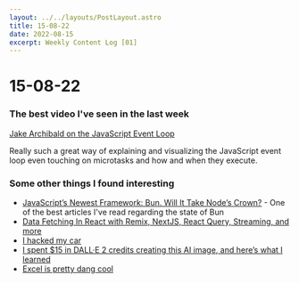 ```yaml
---
layout: ../../layouts/PostLayout.astro
title: 15-08-22
date: 2022-08-15
excerpt: Weekly Content Log [01]
---
```


# 15-08-22
### The best video I've seen in the last week
[Jake Archibald on the JavaScript Event Loop](https://www.youtube.com/watch?v=cCOL7MC4Pl0)

Really such a great way of explaining and visualizing the JavaScript event loop even touching on microtasks and how and when they execute.

### Some other things I found interesting
- [JavaScript’s Newest Framework: Bun. Will It Take Node’s Crown?](https://semaphoreci.com/blog/javascript-bun) - One of the best articles I've read regarding the state of Bun
- [Data Fetching In React with Remix, NextJS, React Query, Streaming, and more](https://www.youtube.com/watch?v=Ao8F3FypsbI)
- [I hacked my car](https://programmingwithstyle.com/posts/howihackedmycar/)
- [I spent $15 in DALL·E 2 credits creating this AI image, and here’s what I learned](https://pub.towardsai.net/i-spent-15-in-dall-e-2-credits-creating-this-ai-image-and-heres-what-i-learned-52f352912025)
- [Excel is pretty dang cool](https://buttondown.email/hillelwayne/archive/excel-is-pretty-dang-cool/)